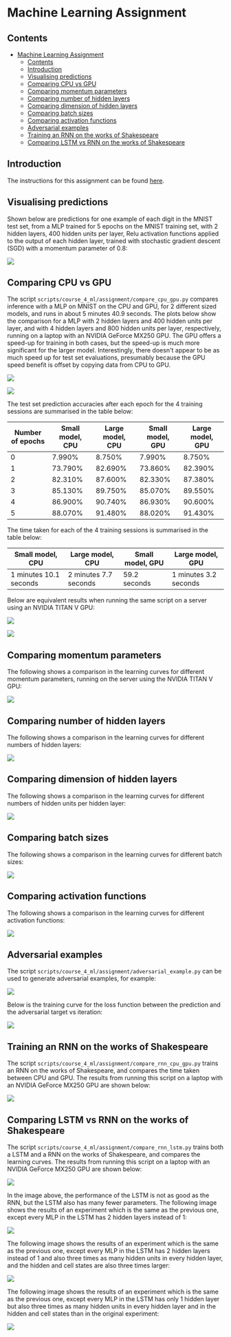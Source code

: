 # Machine Learning Assignment

## Contents

- [Machine Learning Assignment](#machine-learning-assignment)
  - [Contents](#contents)
  - [Introduction](#introduction)
  - [Visualising predictions](#visualising-predictions)
  - [Comparing CPU vs GPU](#comparing-cpu-vs-gpu)
  - [Comparing momentum parameters](#comparing-momentum-parameters)
  - [Comparing number of hidden layers](#comparing-number-of-hidden-layers)
  - [Comparing dimension of hidden layers](#comparing-dimension-of-hidden-layers)
  - [Comparing batch sizes](#comparing-batch-sizes)
  - [Comparing activation functions](#comparing-activation-functions)
  - [Adversarial examples](#adversarial-examples)
  - [Training an RNN on the works of Shakespeare](#training-an-rnn-on-the-works-of-shakespeare)
  - [Comparing LSTM vs RNN on the works of Shakespeare](#comparing-lstm-vs-rnn-on-the-works-of-shakespeare)

## Introduction

The instructions for this assignment can be found [here](https://github.com/gbaydin/ml-aims-mt2022/tree/main/assessed-assignment).

## Visualising predictions

Shown below are predictions for one example of each digit in the MNIST test set, from a MLP trained for 5 epochs on the MNIST training set, with 2 hidden layers, 400 hidden units per layer, Relu activation functions applied to the output of each hidden layer, trained with stochastic gradient descent (SGD) with a momentum parameter of 0.8:

![](./Results/Protected/Test_set_predictions.png)

## Comparing CPU vs GPU

The script `scripts/course_4_ml/assignment/compare_cpu_gpu.py` compares inference with a MLP on MNIST on the CPU and GPU, for 2 different sized models, and runs in about 5 minutes 40.9 seconds. The plots below show the comparison for a MLP with 2 hidden layers and 400 hidden units per layer, and with 4 hidden layers and 800 hidden units per layer, respectively, running on a laptop with an NVIDIA GeForce MX250 GPU. The GPU offers a speed-up for training in both cases, but the speed-up is much more significant for the larger model. Interestingly, there doesn't appear to be as much speed up for test set evaluations, presumably because the GPU speed benefit is offset by copying data from CPU to GPU.

![](./Results/Protected/MNIST_cross_entropy_loss_over_5_epochs_vs_time,_CPU_vs_GPU,_2_hidden_layers,_400_hidden_units.png)

![](./Results/Protected/MNIST_cross_entropy_loss_over_5_epochs_vs_time,_CPU_vs_GPU,_4_hidden_layers,_800_hidden_units.png)

The test set prediction accuracies after each epoch for the 4 training sessions are summarised in the table below:

Number of epochs | Small model, CPU | Large model, CPU | Small model, GPU | Large model, GPU
--- | --- | --- | --- | ---
0 |  7.990% |  8.750% |  7.990% |  8.750%
1 | 73.790% | 82.690% | 73.860% | 82.390%
2 | 82.310% | 87.600% | 82.330% | 87.380%
3 | 85.130% | 89.750% | 85.070% | 89.550%
4 | 86.900% | 90.740% | 86.930% | 90.600%
5 | 88.070% | 91.480% | 88.020% | 91.430%

The time taken for each of the 4 training sessions is summarised in the table below:

Small model, CPU | Large model, CPU | Small model, GPU | Large model, GPU
--- | --- | --- | ---
1 minutes 10.1 seconds | 2 minutes 7.7 seconds | 59.2 seconds | 1 minutes 3.2 seconds

Below are equivalent results when running the same script on a server using an NVIDIA TITAN V GPU:

![](./Results/Protected/server_MNIST_cross_entropy_loss_over_5_epochs_vs_time,_CPU_vs_GPU,_2_hidden_layers,_400_hidden_units.png)

![](./Results/Protected/server_MNIST_cross_entropy_loss_over_5_epochs_vs_time,_CPU_vs_GPU,_4_hidden_layers,_800_hidden_units.png)

## Comparing momentum parameters

The following shows a comparison in the learning curves for different momentum parameters, running on the server using the NVIDIA TITAN V GPU:

![](./Results/Protected/MNIST_cross_entropy_loss_over_5_epochs_vs_time,_comparing_momentum_parameters.png)

## Comparing number of hidden layers

The following shows a comparison in the learning curves for different numbers of hidden layers:

![](./Results/Protected/MNIST_cross_entropy_loss_over_5_epochs_vs_time,_comparing_number_of_hidden_layers.png)

## Comparing dimension of hidden layers

The following shows a comparison in the learning curves for different numbers of hidden units per hidden layer:

![](./Results/Protected/MNIST_cross_entropy_loss_over_5_epochs_vs_time,_comparing_dimension_of_hidden_layers.png)

## Comparing batch sizes

The following shows a comparison in the learning curves for different batch sizes:

![](./Results/Protected/MNIST_cross_entropy_loss_over_5_epochs_vs_time,_comparing_batch_size.png)

## Comparing activation functions

The following shows a comparison in the learning curves for different activation functions:

![](./Results/Protected/MNIST_cross_entropy_loss_over_5_epochs_vs_time,_comparing_hidden_activation_functions.png)

## Adversarial examples

The script `scripts/course_4_ml/assignment/adversarial_example.py` can be used to generate adversarial examples, for example:

![](./Results/Protected/Test_set_predictions_with_adversarial_example.png)

Below is the training curve for the loss function between the prediction and the adversarial target vs iteration:

![](./Results/Protected/Adversarial_loss_vs_iteration,_5000_iterations,_maximum_pixel_perturbation___0.100.png)

## Training an RNN on the works of Shakespeare

The script `scripts/course_4_ml/assignment/compare_rnn_cpu_gpu.py` trains an RNN on the works of Shakespeare, and compares the time taken between CPU and GPU. The results from running this script on a laptop with an NVIDIA GeForce MX250 GPU are shown below:

![](./Results/Protected/Shakespeare_RNN_mean_cross_entropy_loss_vs_time_over_1000_batches_of_64_characters_each,_CPU_vs_GPU.png)

## Comparing LSTM vs RNN on the works of Shakespeare

The script `scripts/course_4_ml/assignment/compare_rnn_lstm.py` trains both a LSTM and a RNN on the works of Shakespeare, and compares the learning curves. The results from running this script on a laptop with an NVIDIA GeForce MX250 GPU are shown below:

![](./Results/Protected/small_lstm_Shakespeare_RNN_vs_LSTM,_mean_cross_entropy_loss_vs_time_over_1000_batches_of_64_characters_each.png)

In the image above, the performance of the LSTM is not as good as the RNN, but the LSTM also has many fewer parameters. The following image shows the results of an experiment which is the same as the previous one, except every MLP in the LSTM has 2 hidden layers instead of 1:

![](./Results/Protected/medium_lstm_Shakespeare_RNN_vs_LSTM,_mean_cross_entropy_loss_vs_time_over_1000_batches_of_64_characters_each.png)

The following image shows the results of an experiment which is the same as the previous one, except every MLP in the LSTM has 2 hidden layers instead of 1 and also three times as many hidden units in every hidden layer, and the hidden and cell states are also three times larger:

![](./Results/Protected/large_Shakespeare_RNN_vs_LSTM,_mean_cross_entropy_loss_vs_time_over_1000_batches_of_64_characters_each.png)

The following image shows the results of an experiment which is the same as the previous one, except every MLP in the LSTM has only 1 hidden layer but also three times as many hidden units in every hidden layer and in the hidden and cell states than in the original experiment:

![](./Results/Protected/wide_shallow_Shakespeare_RNN_vs_LSTM,_mean_cross_entropy_loss_vs_time_over_1000_batches_of_64_characters_each.png)
